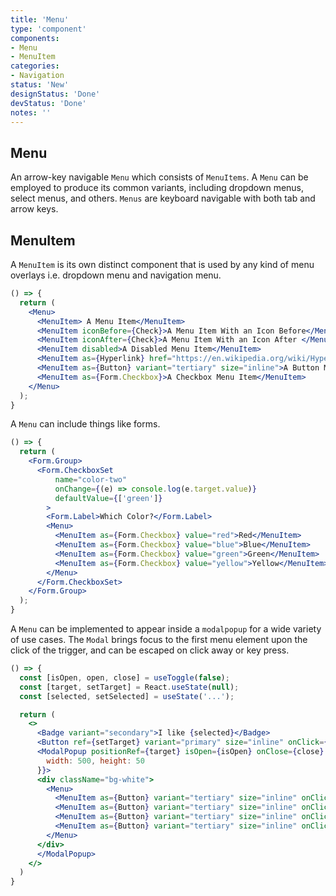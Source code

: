 ```yaml
---
title: 'Menu'
type: 'component'
components:
- Menu
- MenuItem
categories:
- Navigation
status: 'New'
designStatus: 'Done'
devStatus: 'Done'
notes: ''
---
```


## Menu

An arrow-key navigable ``Menu`` which consists of ``MenuItems``. A ``Menu`` can be employed to produce its common variants, including dropdown menus, select menus, and others. ``Menus`` are keyboard navigable with both tab and arrow keys.

## MenuItem

A ``MenuItem`` is its own distinct component that is used by any kind of menu overlays i.e. dropdown menu and navigation menu.

```jsx live=true
() => {
  return (
    <Menu>
      <MenuItem> A Menu Item</MenuItem>
      <MenuItem iconBefore={Check}>A Menu Item With an Icon Before</MenuItem>
      <MenuItem iconAfter={Check}>A Menu Item With an Icon After </MenuItem>
      <MenuItem disabled>A Disabled Menu Item</MenuItem>
      <MenuItem as={Hyperlink} href="https://en.wikipedia.org/wiki/Hyperlink">A Link Menu Item</MenuItem>
      <MenuItem as={Button} variant="tertiary" size="inline">A Button Menu Item</MenuItem>
      <MenuItem as={Form.Checkbox}>A Checkbox Menu Item</MenuItem>
    </Menu>
  );
}
```

A ``Menu`` can include things like forms.

```jsx live=true
() => {
  return (
    <Form.Group>
      <Form.CheckboxSet
          name="color-two"
          onChange={(e) => console.log(e.target.value)}
          defaultValue={['green']}
        >
        <Form.Label>Which Color?</Form.Label>
        <Menu>
          <MenuItem as={Form.Checkbox} value="red">Red</MenuItem>
          <MenuItem as={Form.Checkbox} value="blue">Blue</MenuItem>
          <MenuItem as={Form.Checkbox} value="green">Green</MenuItem>
          <MenuItem as={Form.Checkbox} value="yellow">Yellow</MenuItem>
        </Menu>
      </Form.CheckboxSet>
    </Form.Group>
  );
}
```

A ``Menu`` can be implemented to appear inside a `modalpopup` for a wide variety of use cases. The ``Modal`` brings focus to the first menu element upon the click of the trigger, and can be escaped on click away or key press.

```jsx live=true
() => {
  const [isOpen, open, close] = useToggle(false);
  const [target, setTarget] = React.useState(null);
  const [selected, setSelected] = useState('...');

  return (
    <>
      <Badge variant="secondary">I like {selected}</Badge>
      <Button ref={setTarget} variant="primary" size="inline" onClick={open}>Click Me To Pick:</Button>
      <ModalPopup positionRef={target} isOpen={isOpen} onClose={close} style={{
        width: 500, height: 50
      }}>
      <div className="bg-white">
        <Menu>
          <MenuItem as={Button} variant="tertiary" size="inline" onClick= {()=>setSelected('Beans')}>Beans</MenuItem>
          <MenuItem as={Button} variant="tertiary" size="inline" onClick= {()=>setSelected('Greens')}>Greens</MenuItem>
          <MenuItem as={Button} variant="tertiary" size="inline" onClick= {()=>setSelected('Tomatoes')}>Tomatoes</MenuItem>
          <MenuItem as={Button} variant="tertiary" size="inline" onClick= {()=>setSelected('Potatoes')}>Potatoes</MenuItem>
        </Menu>
      </div>
      </ModalPopup>
    </>
  )
}
```

